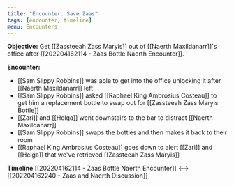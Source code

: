 ```yaml
---
title: "Encounter: Save Zaas"
tags: [encounter, timeline]
menu: Encounters
---
```

**Objective:** Get [[Zassteeah Zass Maryis]] out of [[Naerth Maxildanarr]]'s office after [[202204162114 - Zaas Bottle Naerth Encounter]].

**Encounter:**
- [[Sam Slippy Robbins]] was able to get into the office unlocking it after [[Naerth Maxildanarr]] left
- [[Sam Slippy Robbins]] asked [[Raphael King Ambrosius Costeau]] to get him a replacement bottle to swap out for [[Zassteeah Zass Maryis Bottle]]
- [[Zari]] and [[Helga]] went downstairs to the bar to distract [[Naerth Maxildanarr]]
- [[Sam Slippy Robbins]] swaps the bottles and then makes it back to their room
- [[Raphael King Ambrosius Costeau]] goes down to alert [[Zari]] and [[Helga]] that we've retrieved [[Zassteeah Zass Maryis]]

**Timeline**
[[202204162114 - Zaas Bottle Naerth Encounter]] <--> [[202204162240 - Zaas and Naerth Discussion]]

<span class='ob-timelines' data-date='1503-03-28-00' data-title="Save Zaas Encounter"></span>